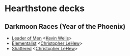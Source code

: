 # Hearthstone decks

## Darkmoon Races (Year of the Phoenix)

* [Leader of Men](darkmoonRaces/leaderOfMen) <[Kevin Wells](kevin@wells-family.xyz)>
* [Elementalist](darkmoonRaces/elementalist) <[Christopher LeHew](christopher.lehew@bokf.com)>
* [Shattered](darkmoonRaces/shattered) <[Christopher LeHew](christopher.lehew@bokf.com)>
